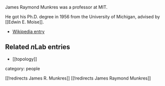 James Raymond Munkres was a professor at MIT.

He got his Ph.D. degree in 1956 from the University of Michigan, advised by [[Edwin E. Moise]].

* [Wikipedia entry](https://en.wikipedia.org/wiki/James_Munkres)

## Related $n$Lab entries

* [[topology]]

category: people

[[!redirects James R. Munkres]]
[[!redirects James Raymond Munkres]]

